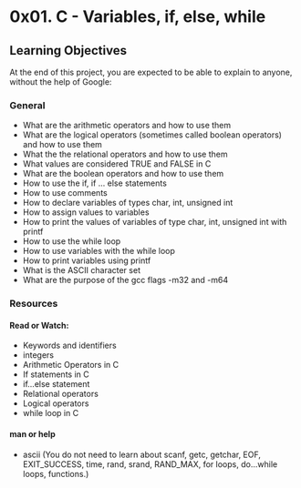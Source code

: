 # 0x01. C - Variables, if, else, while

## Learning Objectives
At the end of this project, you are expected to be able to explain to anyone, without the help of Google:

### General
- What are the arithmetic operators and how to use them
- What are the logical operators (sometimes called boolean operators) and how to use them
- What the the relational operators and how to use them
- What values are considered TRUE and FALSE in C
- What are the boolean operators and how to use them
- How to use the if, if ... else statements
- How to use comments
- How to declare variables of types char, int, unsigned int
- How to assign values to variables
- How to print the values of variables of type char, int, unsigned int with printf
- How to use the while loop
- How to use variables with the while loop
- How to print variables using printf
- What is the ASCII character set
- What are the purpose of the gcc flags -m32 and -m64

### Resources
#### Read or Watch:
- Keywords and identifiers
- integers
- Arithmetic Operators in C
- If statements in C
- if…else statement
- Relational operators
- Logical operators
- while loop in C

#### man or help
- ascii (You do not need to learn about scanf, getc, getchar, EOF, EXIT_SUCCESS,
time, rand, srand, RAND_MAX, for loops, do...while loops, functions.)

